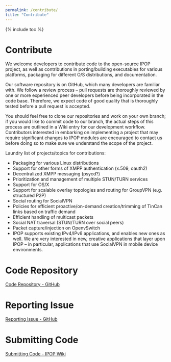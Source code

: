 ```yaml
---
permalink: /contribute/
title: "Contribute"
---
```

{% include toc %}

# <i class="fa fa-cubes" aria-hidden="true"></i>Contribute

We welcome developers to contribute code to the open-source IPOP project, as well as contributions in porting/building executables for various platforms, packaging for different O/S distributions, and documentation.

Our software repository is on GitHub, which many developers are familiar with. We follow a review process – pull requests are thoroughly reviewed by one or more experienced peer developers before being incorporated in the code base. Therefore, we expect code of good quality that is thoroughly tested before a pull request is accepted.

You should feel free to clone our repositories and work on your own branch; if you would like to commit code to our branch, the actual steps of this process are outlined in a Wiki entry for our development workflow. Contributors interested in embarking on implementing a project that may require significant changes to IPOP modules are encouraged to contact us before doing so to make sure we understand the scope of the project.

Laundry list of projects/topics for contributions:

- Packaging for various Linux distributions
- Support for other forms of XMPP authentication (x.509, oauth2)
- Decentralized XMPP messaging (psycd?)
- Prioritization and management of multiple STUN/TURN services
- Support for OS/X
- Support for scalable overlay topologies and routing for GroupVPN (e.g. structured P2P)
- Social routing for SocialVPN
- Policies for efficient proactive/on-demand creation/trimming of TinCan links based on traffic demand
- Efficient handling of multicast packets
- Social NAT traversal (STUN/TURN over social peers)
- Packet capture/injection on OpenvSwitch
- IPOP supports existing IPv4/IPv6 applications, and enables new ones as well. We are very interested in new, creative applications that layer upon IPOP – in particular, applications that use SocialVPN in mobile device environments.

# <i class="fa fa-github" aria-hidden="true"></i>Code Repository

[Code Repository - GitHub <i class="fa fa-github" aria-hidden="true"></i>]

# <i class="fa fa-github" aria-hidden="true"></i>Reporting Issue

[Reporting Issue - GitHub <i class="fa fa-github" aria-hidden="true"></i>]

# <i class="fa fa-cubes" aria-hidden="true"></i>Submitting Code

[Submitting Code - IPOP Wiki <i class="fa fa-external-link" aria-hidden="true"></i>]


[Code Repository - GitHub <i class="fa fa-github" aria-hidden="true"></i>]: https://github.com/ipop-project
[Reporting Issue - GitHub <i class="fa fa-github" aria-hidden="true"></i>]: https://github.com/ipop-project/ipop-project.github.io/issues
[Submitting Code - IPOP Wiki <i class="fa fa-external-link" aria-hidden="true"></i>]: https://github.com/ipop-project/ipop-project.github.io/wiki/How-to-Contribute